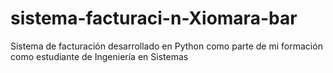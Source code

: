 # sistema-facturaci-n-Xiomara-bar
Sistema de facturación desarrollado en Python como parte de mi formación como estudiante de Ingeniería en Sistemas
